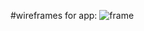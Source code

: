 #wireframes for app: 
![frame](https://github.com/maru-catherina/little_lemon_app/assets/95301561/dd1850f8-1c37-480b-a1bf-811ac2adcada)


